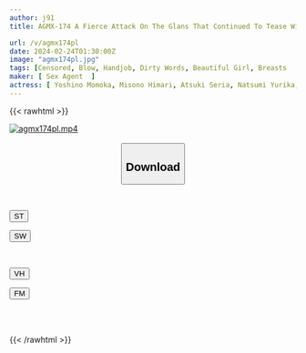 ```yaml
---
author: j91
title: AGMX-174 A Fierce Attack On The Glans That Continued To Tease Without Giving Any Stimulation

url: /v/agmx174pl
date: 2024-02-24T01:30:00Z
image: "agmx174pl.jpg"
tags: [Censored, Blow, Handjob, Dirty Words, Beautiful Girl, Breasts	]
maker: [ Sex Agent  ]
actress: [ Yoshino Momoka, Misono Himari, Atsuki Seria, Natsumi Yurika, Okawa Haru, Sakura Mahiru, Ichikawa Nanami, Miyamae Hazuki]
---
```



{{< rawhtml >}}

<div class="video" data-videoid="1RpYw3ZW1qFe2mA">
    <a href="javascript:;">
        <img src="/v/agmx174pl/agmx174pl.jpg" width="WIDTH" height="HEIGHT" alt="agmx174pl.mp4" loading="lazy">
    </a>
</div>

<script type="text/javascript" src="https://j91.asia/asset/on-demand-st.js"></script>

<br>
  <link rel="stylesheet" href="https://j91.asia/asset/bs5.css">
  
  <center>
  <button class="btn btn-primary" type="button" data-bs-toggle="collapse" data-bs-target=".multi-collapse" aria-expanded="false" aria-controls="multiCollapseExample1 multiCollapseExample2"><h2>Download</h2></button></center>
</p>
<div class="row">
  <div class="col">
    <div class="collapse multi-collapse" id="multiCollapseExample1">
      <div class="card card-body">
	      	      <br>
<div class="buttons">  
<p><a href="https://streamtape.to/v/1RpYw3ZW1qFe2mA" target="_blank"><button class="btn-hover color-3"><i class="fa fa-download"></i> ST</button></a></p>
<p><a href="https://cdnwish.com/lue9oia91sld" target="_blank"><button class="btn-hover color-2"><i class="fa fa-download"></i> SW</button></a></p></div>
    </div>
  </div>
</div>
  <div class="col">
    <div class="collapse multi-collapse" id="multiCollapseExample2">
      <div class="card card-body">
	      <br>
<div class="buttons">
<p><a href="https://vidhidepro.com/f/bfm54hx8f40r"><button class="btn-hover color-9"><i class="fa fa-download"></i> VH</button></a></p>
<p><a href="https://filemoon.sx/d/fc3at3iife5q"><button class="btn-hover color-8"><i class="fa fa-download"></i> FM</button></a></p></div>
<br><br>
      </div>
    </div>
  </div>
</div>

{{< /rawhtml >}}